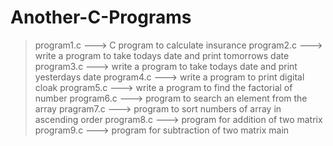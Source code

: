 # Another-C-Programs
> program1.c ---> C program to calculate insurance
> program2.c ---> write a program to take todays date and print tomorrows date
> program3.c ---> write a program to take todays date and print yesterdays date
> program4.c ---> write a program to print digital cloak
> program5.c ---> write a program to find the factorial of number
> program6.c ---> program to search an element from the array
> pragram7.c ---> program to sort numbers of array in ascending order
> program8.c ---> program for addition of two matrix
> program9.c ---> program for subtraction of two matrix
main
